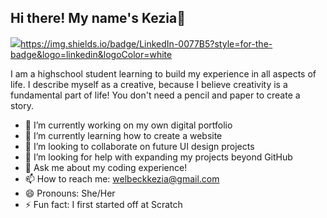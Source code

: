 ## Hi there! My name's Kezia👋

<img src="{BadgeURLHere}" />https://img.shields.io/badge/LinkedIn-0077B5?style=for-the-badge&logo=linkedin&logoColor=white

I am a highschool student learning to build my experience in all aspects of life. I describe myself as a creative, because I believe creativity is a fundamental part of life! You don't need a pencil and paper to create a story.




- 🔭 I’m currently working on my own digital portfolio
- 🌱 I’m currently learning how to create a website
- 👯 I’m looking to collaborate on future UI design projects
- 🤔 I’m looking for help with expanding my projects beyond GitHub
- 💬 Ask me about my coding experience!
- 📫 How to reach me: welbeckkezia@gmail.com
- 😄 Pronouns: She/Her
- ⚡ Fun fact: I first started off at Scratch
  

